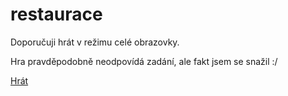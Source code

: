 # restaurace
Doporučuji hrát v režimu celé obrazovky. 

Hra pravděpodobně neodpovídá zadání, ale fakt jsem se snažil :/


[Hrát](https://martincze1.github.io/restaurace/)
